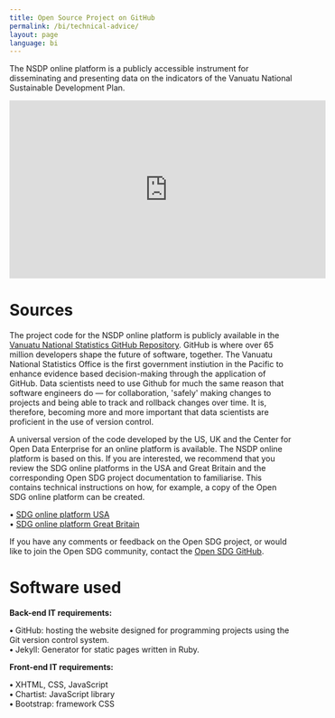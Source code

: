 ```yaml
---
title: Open Source Project on GitHub
permalink: /bi/technical-advice/
layout: page
language: bi
---
```


The NSDP online platform is a publicly accessible instrument for disseminating and presenting data on the indicators of the Vanuatu National Sustainable Development Plan. 

<iframe width="560" height="315" src="https://www.youtube.com/embed/IpkEzmHwwso" title="YouTube video player" frameborder="0" allow="accelerometer; autoplay; clipboard-write; encrypted-media; gyroscope; picture-in-picture" allowfullscreen></iframe>

# Sources

The project code for the NSDP online platform is publicly available in the [Vanuatu National Statistics GitHub Repository](https://github.com/Vanuatu-National-Statistics-Office). GitHub is where over 65 million developers shape the future of software, together. The Vanuatu National Statistics Office is the first government instiution in the Pacific to enhance evidence based decision-making through the application of GitHub. Data scientists need to use Github for much the same reason that software engineers do — for collaboration, 'safely' making changes to projects and being able to track and rollback changes over time. It is, therefore, becoming more and more important that data scientists are proficient in the use of version control.

A universal version of the code developed by the US, UK and the Center for Open Data Enterprise for an online platform is available. The NSDP online platform is based on this. If you are interested, we recommend that you review the SDG online platforms in the USA and Great Britain and the corresponding Open SDG project documentation to familiarise. This contains technical instructions on how, for example, a copy of the Open SDG online platform can be created.

•	[SDG online platform USA](https://sdg.data.gov/)   <br>
•	[SDG online platform Great Britain](https://sustainabledevelopment-uk.github.io/)   <br>

If you have any comments or feedback on the Open SDG project, or would like to join the Open SDG community, contact the [Open SDG GitHub](https://github.com/open-sdg/open-sdg/issues).

# Software used

**Back-end IT requirements:**

**•**	GitHub: hosting the website designed for programming projects using the Git version control system.  <br>
**•**	Jekyll: Generator for static pages written in Ruby.   <br>

**Front-end IT requirements:**

**•**	XHTML, CSS, JavaScript   <br>
**•**	Chartist: JavaScript library   <br>
**•**	Bootstrap: framework CSS   <br>
